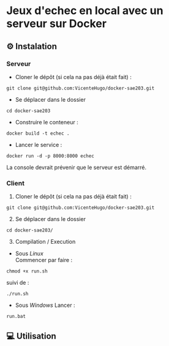 # Jeux d'echec en local avec un serveur sur Docker



## ⚙️ Instalation
### Serveur

- Cloner le dépôt (si cela na pas déjà était fait) : 
```shell
git clone git@github.com:VicenteHugo/docker-sae203.git
```

- Se déplacer dans le dossier 
```shell
cd docker-sae203
```

- Construire le conteneur :
```shell
docker build -t echec .
```

- Lancer le service :
```shell
docker run -d -p 8000:8000 echec
```

La console devrait prévenir que le serveur est démarré.

### Client
1. Cloner le dépôt (si cela na pas déjà était fait) : 
```shell
git clone git@github.com:VicenteHugo/docker-sae203.git
```

2. Se déplacer dans le dossier 
```shell
cd docker-sae203/
```

3. Compilation / Execution
- Sous *Linux*  
Commencer par faire :
```shell
chmod +x run.sh
```
suivi de :
```shell
./run.sh
```
- Sous *Windows*
Lancer :
```shell
run.bat
```

## 💻 Utilisation